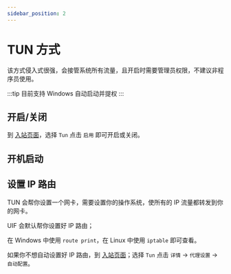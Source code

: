 ```yaml
---
sidebar_position: 2
---
```


# TUN 方式

该方式侵入式很强，会接管系统所有流量，且开启时需要管理员权限，不建议非程序员使用。

:::tip
目前支持 Windows 自动启动并提权
:::

## 开启/关闭

到 [入站页面](https://uiforfreedom.github.io/#/in/my)，选择 `Tun` 点击 `启用` 即可开启或关闭。

## 开机启动

## 设置 IP 路由

TUN 会帮你设置一个网卡，需要设置你的操作系统，使所有的 IP 流量都转发到你的网卡。

UIF 会默认帮你设置好 IP 路由；

在 Windows 中使用 `route print`，在 Linux 中使用 `iptable` 即可查看。

如果你不想自动设置好 IP 路由，到 [入站页面](https://uiforfreedom.github.io/#/in/my)；选择 `Tun` 点击 `详情` -> `代理设置` -> `自动配置`。
